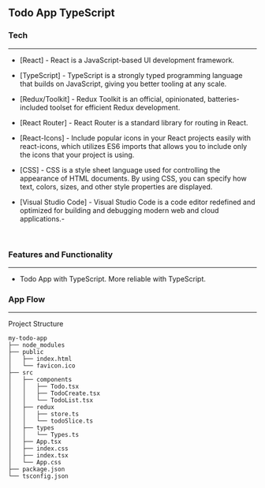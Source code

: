 ## <strong>Todo App TypeScript</strong><br>
### Tech
<hr>

- [React] - React is a JavaScript-based UI development framework.

- [TypeScript] - TypeScript is a strongly typed programming language that builds on JavaScript, giving you better tooling at any scale.

- [Redux/Toolkit] - Redux Toolkit is an official, opinionated, batteries-included toolset for efficient Redux development.

- [React Router] - React Router is a standard library for routing in React.

- [React-Icons] - Include popular icons in your React projects easily with react-icons, which utilizes ES6 imports that allows you to include only the icons that your project is using.

- [CSS] - CSS is a style sheet language used for controlling the appearance of HTML documents. By using CSS, you can specify how text, colors, sizes, and other style properties are displayed.

- [Visual Studio Code] - Visual Studio Code is a code editor redefined and optimized for building and debugging modern web and cloud applications.- 
<br>

###  Features and Functionality
<hr>

- Todo App with TypeScript. More reliable with TypeScript.

###  App Flow
<hr>
Project Structure

```
my-todo-app 
├── node_modules 
├── public 
│   ├── index.html  
│   └── favicon.ico  
├── src
│   ├── components  
│   │   ├── Todo.tsx  
│   │   ├── TodoCreate.tsx  
│   │   └── TodoList.tsx  
│   ├── redux  
│   │   ├── store.ts  
│   │   └── todoSlice.ts  
│   ├── types  
│   │   └── Types.ts  
│   ├── App.tsx  
│   ├── index.css  
│   ├── index.tsx  
│   └── App.css  
├── package.json  
└── tsconfig.json
